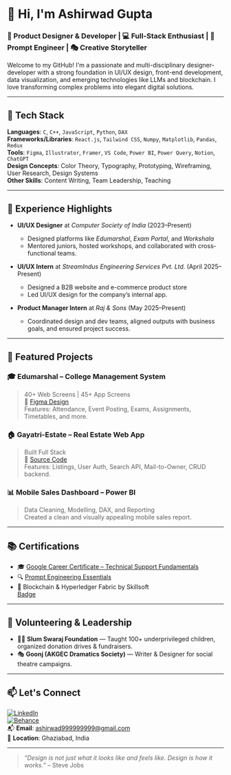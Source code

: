 # 👋 Hi, I'm Ashirwad Gupta

### 🎨 Product Designer & Developer | 💻 Full-Stack Enthusiast | 🚀 Prompt Engineer | 🎭 Creative Storyteller

Welcome to my GitHub! I'm a passionate and multi-disciplinary designer-developer with a strong foundation in UI/UX design, front-end development, data visualization, and emerging technologies like LLMs and blockchain. I love transforming complex problems into elegant digital solutions.

---

## 🔧 Tech Stack

**Languages**: `C`, `C++`, `JavaScript`, `Python`, `DAX`  
**Frameworks/Libraries**: `React.js`, `Tailwind CSS`, `Numpy`, `Matplotlib`, `Pandas`, `Redux`  
**Tools**: `Figma`, `Illustrator`, `Framer`, `VS Code`, `Power BI`, `Power Query`, `Notion`, `ChatGPT`  
**Design Concepts**: Color Theory, Typography, Prototyping, Wireframing, User Research, Design Systems  
**Other Skills**: Content Writing, Team Leadership, Teaching

---

## 💼 Experience Highlights

- **UI/UX Designer** at *Computer Society of India* (2023–Present)  
  - Designed platforms like *Edumarshal*, *Exam Portal*, and *Workshala*
  - Mentored juniors, hosted workshops, and collaborated with cross-functional teams.

- **UI/UX Intern** at *StreamIndus Engineering Services Pvt. Ltd.* (April 2025–Present)  
  - Designed a B2B website and e-commerce product store
  - Led UI/UX design for the company’s internal app.

- **Product Manager Intern** at *Raj & Sons* (May 2025–Present)  
  - Coordinated design and dev teams, aligned outputs with business goals, and ensured project success.

---

## 🚀 Featured Projects

### 🎓 Edumarshal – College Management System  
> 40+ Web Screens | 45+ App Screens  
📲 [Figma Design](https://www.figma.com/design/Z6uJwMmi3umkwZl9BKDN8X/Edumarshal?node-id=120-1594&t=ZCoBZ971rTha8gdq-1)  
Features: Attendance, Event Posting, Exams, Assignments, Timetables, and more.

### 🏠 Gayatri-Estate – Real Estate Web App  
> Built Full Stack  
📂 [Source Code](https://github.com/ashirwad2213056/Real-State-Website/tree/main)  
Features: Listings, User Auth, Search API, Mail-to-Owner, CRUD backend.

### 📊 Mobile Sales Dashboard – Power BI  
> Data Cleaning, Modelling, DAX, and Reporting  
Created a clean and visually appealing mobile sales report.

---

## 📚 Certifications

- 🎓 [Google Career Certificate – Technical Support Fundamentals](https://www.coursera.org/account/accomplishments/verify/32B2888LAHKZ?utm_product=course)
- 🔍 [Prompt Engineering Essentials](https://lnkd.in/g-wJmPyj)
- 🔗 Blockchain & Hyperledger Fabric by Skillsoft  
  [Badge](https://skillsoft.digitalbadges.skillsoft.com/222bd3f0-8124-43d1-917a-8301006e5f2d)

---

## 🌱 Volunteering & Leadership

- 👨‍🏫 **Slum Swaraj Foundation** — Taught 100+ underprivileged children, organized donation drives & fundraisers.
- 🎭 **Goonj (AKGEC Dramatics Society)** — Writer & Designer for social theatre campaigns.

---

## 📫 Let's Connect

[![LinkedIn](https://img.shields.io/badge/LinkedIn-blue?style=flat&logo=linkedin)](https://www.linkedin.com/in/ashirwad-gupta-661552253)  
[![Behance](https://img.shields.io/badge/Behance-portfolio-blue?logo=behance&logoColor=white)](https://www.behance.net/ashirwadgupta2)  
📬 **Email**: ashirwad999999999@gmail.com  
📍 **Location**: Ghaziabad, India

---

> *“Design is not just what it looks like and feels like. Design is how it works.”* – Steve Jobs


